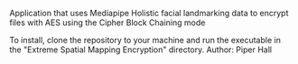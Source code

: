 Application that uses Mediapipe Holistic facial landmarking data to encrypt files with AES using the Cipher Block Chaining mode

To install, clone the repository to your machine and run the executable in the "Extreme Spatial Mapping Encryption" directory.
Author: Piper Hall
